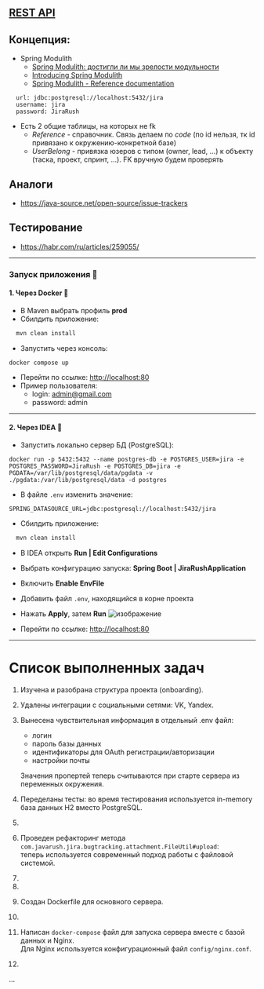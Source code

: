 ## [REST API](http://localhost:8080/doc)

## Концепция:

- Spring Modulith
    - [Spring Modulith: достигли ли мы зрелости модульности](https://habr.com/ru/post/701984/)
    - [Introducing Spring Modulith](https://spring.io/blog/2022/10/21/introducing-spring-modulith)
    - [Spring Modulith - Reference documentation](https://docs.spring.io/spring-modulith/docs/current-SNAPSHOT/reference/html/)

```
  url: jdbc:postgresql://localhost:5432/jira
  username: jira
  password: JiraRush
```

- Есть 2 общие таблицы, на которых не fk
    - _Reference_ - справочник. Связь делаем по _code_ (по id нельзя, тк id привязано к окружению-конкретной базе)
    - _UserBelong_ - привязка юзеров с типом (owner, lead, ...) к объекту (таска, проект, спринт, ...). FK вручную будем
      проверять

## Аналоги

- https://java-source.net/open-source/issue-trackers

## Тестирование

- https://habr.com/ru/articles/259055/

---
### Запуск приложения 🚀
#### 1. Через Docker 🐳
- В Maven выбрать профиль **prod** 
- Сбилдить приложение:  
```bash
  mvn clean install
```
- Запустить через консоль:
```
docker compose up
```
- Перейти по ссылке: [http://localhost:80](http://localhost:80)
- Пример пользователя:
	- login: admin@gmail.com
	- password: admin
---
#### 2. Через IDEA 🎯
- Запустить локально сервер БД (PostgreSQL):
```
docker run -p 5432:5432 --name postgres-db -e POSTGRES_USER=jira -e POSTGRES_PASSWORD=JiraRush -e POSTGRES_DB=jira -e PGDATA=/var/lib/postgresql/data/pgdata -v ./pgdata:/var/lib/postgresql/data -d postgres
```
- В файле `.env` изменить значение:
```
SPRING_DATASOURCE_URL=jdbc:postgresql://localhost:5432/jira
```
- Сбилдить приложение:  
```bash
  mvn clean install
```

- В IDEA открыть **Run | Edit Configurations**
    
- Выбрать конфигурацию запуска: **Spring Boot | JiraRushApplication**
    
- Включить **Enable EnvFile**
    
- Добавить файл `.env`, находящийся в корне проекта
    
- Нажать **Apply**, затем **Run**
![изображение](https://github.com/user-attachments/assets/870565a5-0930-4616-b46a-e8d364130480)

- Перейти по ссылке: [http://localhost:80](http://localhost:80)

---
# Список выполненных задач

1. Изучена и разобрана структура проекта (onboarding).

2. Удалены интеграции с социальными сетями: VK, Yandex.

3. Вынесена чувствительная информация в отдельный .env файл:
   - логин
   - пароль базы данных
   - идентификаторы для OAuth регистрации/авторизации
   - настройки почты

   Значения пропертей теперь считываются при старте сервера из переменных окружения.

4. Переделаны тесты: во время тестирования используется in-memory база данных H2 вместо PostgreSQL.

5. 

6. Проведен рефакторинг метода `com.javarush.jira.bugtracking.attachment.FileUtil#upload`:  
   теперь используется современный подход работы с файловой системой.

7.

8. 

9. Создан Dockerfile для основного сервера.

10. 

11. Написан `docker-compose` файл для запуска сервера вместе с базой данных и Nginx.  
    Для Nginx используется конфигурационный файл `config/nginx.conf`.

12. 
...
